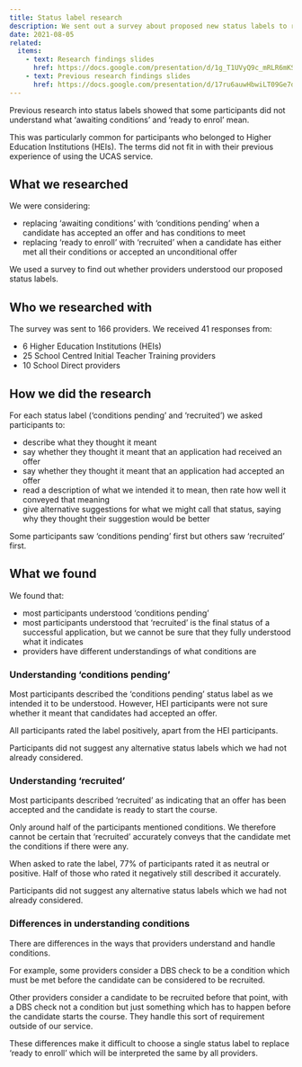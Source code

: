 ```yaml
---
title: Status label research
description: We sent out a survey about proposed new status labels to replace ‘awaiting conditions’ and ‘ready to enrol’
date: 2021-08-05
related:
  items:
    - text: Research findings slides
      href: https://docs.google.com/presentation/d/1g_T1UVyQ9c_mRLR6mKSYNr-FSBmmiQAYrWyVmOqgwFM/edit
    - text: Previous research findings slides
      href: https://docs.google.com/presentation/d/17ru6auwHbwiLT09Ge7dMrSUGEJ2jqHAxKsPisbjp4f0/edit
---
```


Previous research into status labels showed that some participants did not understand what ‘awaiting conditions’ and ‘ready to enrol’ mean.

This was particularly common for participants who belonged to Higher Education Institutions (HEIs). The terms did not fit in with their previous experience of using the UCAS service.

## What we researched

We were considering:

- replacing ‘awaiting conditions’ with ‘conditions pending’ when a candidate has accepted an offer and has conditions to meet
- replacing ‘ready to enroll’ with ‘recruited’ when a candidate has either met all their conditions or accepted an unconditional offer

We used a survey to find out whether providers understood our proposed status labels.

## Who we researched with

The survey was sent to 166 providers. We received 41 responses from:

- 6 Higher Education Institutions (HEIs)
- 25 School Centred Initial Teacher Training providers
- 10 School Direct providers

## How we did the research

For each status label (‘conditions pending’ and ‘recruited’) we asked participants to:

- describe what they thought it meant
- say whether they thought it meant that an application had received an offer
- say whether they thought it meant that an application had accepted an offer
- read a description of what we intended it to mean, then rate how well it conveyed that meaning
- give alternative suggestions for what we might call that status, saying why they thought their suggestion would be better

Some participants saw ‘conditions pending’ first but others saw ‘recruited’ first.

## What we found

We found that:

- most participants understood ‘conditions pending’
- most participants understood that ‘recruited’ is the final status of a successful application, but we cannot be sure that they fully understood what it indicates
- providers have different understandings of what conditions are

### Understanding ‘conditions pending’

Most participants described the ‘conditions pending’ status label as we intended it to be understood. However, HEI participants were not sure whether it meant that candidates had accepted an offer.

All participants rated the label positively, apart from the HEI participants.

Participants did not suggest any alternative status labels which we had not already considered.

### Understanding ‘recruited’

Most participants described ‘recruited’ as indicating that an offer has been accepted and the candidate is ready to start the course.

Only around half of the participants mentioned conditions. We therefore cannot be certain that ‘recruited’ accurately conveys that the candidate met the conditions if there were any.

When asked to rate the label, 77% of participants rated it as neutral or positive. Half of those who rated it negatively still described it accurately.

Participants did not suggest any alternative status labels which we had not already considered.

### Differences in understanding conditions

There are differences in the ways that providers understand and handle conditions.

For example, some providers consider a DBS check to be a condition which must be met before the candidate can be considered to be recruited.

Other providers consider a candidate to be recruited before that point, with a DBS check not a condition but just something which has to happen before the candidate starts the course. They handle this sort of requirement outside of our service.

These differences make it difficult to choose a single status label to replace ‘ready to enroll’ which will be interpreted the same by all providers.
